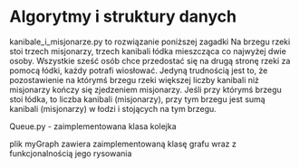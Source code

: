# Algorytmy i struktury danych

kanibale_i_misjonarze.py to rozwiązanie poniższej zagadki 
Na brzegu rzeki stoi trzech misjonarzy, trzech kanibali łódka mieszcząca co najwyżej dwie osoby. Wszystkie sześć osób chce przedostać się na drugą stronę rzeki za pomocą łódki, każdy potrafi wiosłować. Jedyną trudnością jest to, że pozostawienie na którymś brzegu rzeki większej liczby kanibali niż misjonarzy kończy się zjedzeniem misjonarzy. Jeśli przy którymś brzegu stoi łódka, to liczba kanibali (misjonarzy), przy tym brzegu jest sumą kanibali (misjonarzy) w łodzi i stojących na tym brzegu.

Queue.py - zaimplementowana klasa kolejka

plik myGraph zawiera zaimplementowaną klasę grafu wraz z funkcjonalnością jego rysowania 
